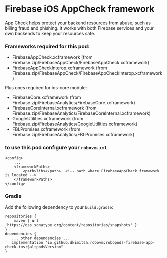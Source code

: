 # Firebase iOS AppCheck framework
App Check helps protect your backend resources from abuse, such as billing fraud and phishing. It works with both Firebase services and your own backends to keep your resources safe.

### Frameworks required for this pod: 
* FirebaseAppCheck.xcframework (from Firebase.zip/FirebaseAppCheck/FirebaseAppCheck.xcframework)
* FirebaseAppCheckInterop.xcframework (from Firebase.zip/FirebaseAppCheck/FirebaseAppCheckInterop.xcframework)

Plus ones required for ios-core module:
* FirebaseCore.xcframework (from Firebase.zip/FirebaseAnalytics/FirebaseCore.xcframework)
* FirebaseCoreInternal.xcframework (from Firebase.zip/FirebaseAnalytics/FirebaseCoreInternal.xcframework)
* GoogleUtilities.xcframework (from Firebase.zip/FirebaseAnalytics/GoogleUtilities.xcframework)
* FBLPromises.xcframework (from Firebase.zip/FirebaseAnalytics/FBLPromises.xcframework)

### to use this pod configure your `robovm.xml`

```
<config>
    ...
    <frameworkPaths>
        <path>libs</path>  <!-- path where FirebaseAppCheck.framework is located -->
    </frameworkPaths>
</config>
```

### Gradle

Add the following dependency to your `build.gradle`:

```
repositories {
    maven { url 'https://oss.sonatype.org/content/repositories/snapshots' }
}
dependencies {
   ... other dependencies ...
   implementation "io.github.dkimitsa.robovm:robopods-firebase-app-check-ios:$altpodsVersion"
}
```
